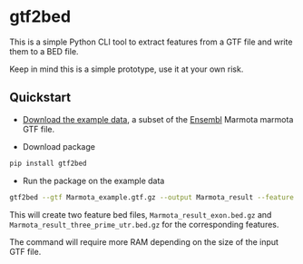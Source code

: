 # gtf2bed

This is a simple Python CLI tool to extract features from a GTF file and write them to a BED file.

Keep in mind this is a simple prototype, use it at your own risk.

## Quickstart

- [Download the example data](https://github.com/jvfe/gtf2bed/raw/main/data/Marmota_example.gtf.gz), a subset of
  the [Ensembl](https://www.ensembl.org/) Marmota marmota GTF file.

- Download package

```bash
pip install gtf2bed
```

- Run the package on the example data

```bash
gtf2bed --gtf Marmota_example.gtf.gz --output Marmota_result --feature three_prime_utr,exon
```

This will create two feature bed files, `Marmota_result_exon.bed.gz` and `Marmota_result_three_prime_utr.bed.gz`
for the corresponding features.

The command will require more RAM depending on the size of the input GTF file.
